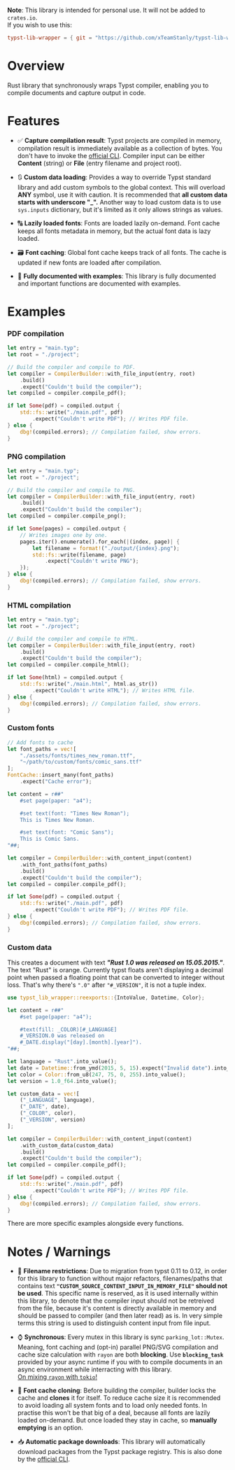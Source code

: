 **Note**: This library is intended for personal use. It will not be added to `crates.io`. \
If you wish to use this:
```toml
typst-lib-wrapper = { git = "https://github.com/xTeamStanly/typst-lib-wrapper.git" }
```

# Overview
Rust library that synchronously wraps Typst compiler, enabling you to compile documents and
capture output in code.

# Features

-   ✅ **Capture compilation result**:
    Typst projects are compiled in memory, compilation result is immediately available as a
    collection of bytes. You don't have to invoke the [official CLI][typst-cli]. Compiler input
    can be either **Content** (string) or **File** (entry filename and project root).

-   🔃 **Custom data loading**:
    Provides a way to override Typst standard library and add custom symbols to the global context.
    This will overload **ANY** symbol, use it with caution. It is recommended that
    **all custom data starts with underscore "_".** Another way to load custom data is
    to use `sys.inputs` dictionary, but it's limited as it only allows strings as values.

-   🔠 **Lazily loaded fonts**:
    Fonts are loaded lazily on-demand. Font cache keeps all fonts metadata in memory, but the
    actual font data is lazy loaded.

-   🗃️ **Font caching**:
    Global font cache keeps track of all fonts. The cache is updated if new fonts are loaded after
    compilation.

-   📜 **Fully documented with examples**:
    This library is fully documented and important functions are documented with examples.

# Examples

### PDF compilation
```rust
let entry = "main.typ";
let root = "./project";

// Build the compiler and compile to PDF.
let compiler = CompilerBuilder::with_file_input(entry, root)
    .build()
    .expect("Couldn't build the compiler");
let compiled = compiler.compile_pdf();

if let Some(pdf) = compiled.output {
    std::fs::write("./main.pdf", pdf)
        .expect("Couldn't write PDF"); // Writes PDF file.
} else {
    dbg!(compiled.errors); // Compilation failed, show errors.
}
```

### PNG compilation
```rust
let entry = "main.typ";
let root = "./project";

// Build the compiler and compile to PNG.
let compiler = CompilerBuilder::with_file_input(entry, root)
    .build()
    .expect("Couldn't build the compiler");
let compiled = compiler.compile_png();

if let Some(pages) = compiled.output {
    // Writes images one by one.
    pages.iter().enumerate().for_each(|(index, page)| {
        let filename = format!("./output/{index}.png");
        std::fs::write(filename, page)
            .expect("Couldn't write PNG");
    });
} else {
    dbg!(compiled.errors); // Compilation failed, show errors.
}
```

### HTML compilation
```rust
let entry = "main.typ";
let root = "./project";

// Build the compiler and compile to HTML.
let compiler = CompilerBuilder::with_file_input(entry, root)
    .build()
    .expect("Couldn't build the compiler");
let compiled = compiler.compile_html();

if let Some(html) = compiled.output {
    std::fs::write("./main.html", html.as_str())
        .expect("Couldn't write HTML"); // Writes HTML file.
} else {
    dbg!(compiled.errors); // Compilation failed, show errors.
}
```


### Custom fonts
```rust
// Add fonts to cache
let font_paths = vec![
    "./assets/fonts/times_new_roman.ttf",
    "~/path/to/custom/fonts/comic_sans.ttf"
];
FontCache::insert_many(font_paths)
    .expect("Cache error");

let content = r##"
    #set page(paper: "a4");

    #set text(font: "Times New Roman");
    This is Times New Roman.

    #set text(font: "Comic Sans");
    This is Comic Sans.
"##;

let compiler = CompilerBuilder::with_content_input(content)
    .with_font_paths(font_paths)
    .build()
    .expect("Couldn't build the compiler");
let compiled = compiler.compile_pdf();

if let Some(pdf) = compiled.output {
    std::fs::write("./main.pdf", pdf)
        .expect("Couldn't write PDF"); // Writes PDF file.
} else {
    dbg!(compiled.errors); // Compilation failed, show errors.
}
```

### Custom data
This creates a document with text **_"Rust 1.0 was released on 15.05.2015."_**.
The text "Rust" is orange.
Currently typst floats aren't displaying a decimal
point when passed a floating point that can be converted to integer without loss.
That's why there's `".0"` after `"#_VERSION"`, it is not a tuple index.

```rust
use typst_lib_wrapper::reexports::{IntoValue, Datetime, Color};

let content = r##"
    #set page(paper: "a4");

    #text(fill: _COLOR)[#_LANGUAGE]
    #_VERSION.0 was released on
    #_DATE.display("[day].[month].[year]").
"##;

let language = "Rust".into_value();
let date = Datetime::from_ymd(2015, 5, 15).expect("Invalid date").into_value();
let color = Color::from_u8(247, 75, 0, 255).into_value();
let version = 1.0_f64.into_value();

let custom_data = vec![
    ("_LANGUAGE", language),
    ("_DATE", date),
    ("_COLOR", color),
    ("_VERSION", version)
];

let compiler = CompilerBuilder::with_content_input(content)
    .with_custom_data(custom_data)
    .build()
    .expect("Couldn't build the compiler");
let compiled = compiler.compile_pdf();

if let Some(pdf) = compiled.output {
    std::fs::write("./main.pdf", pdf)
        .expect("Couldn't write PDF"); // Writes PDF file.
} else {
    dbg!(compiled.errors); // Compilation failed, show errors.
}
```

There are more specific examples alongside every functions.

# Notes / Warnings

-   📁 **Filename restrictions**: Due to migration from typst 0.11 to 0.12, in order for this
    library to function without major refactors, filenames/paths that contains text
    **`"CUSTOM_SOURCE_CONTENT_INPUT_IN_MEMORY_FILE"` should not be used**. This specific name is
    reserved, as it is used internally within this library, to denote that the compiler input
    should not be retreived from the file, because it's content is directly available in memory
    and should be passed to compiler (and then later read) as is. In very simple terms this string
    is used to distinguish content input from file input.

-   ⌚ **Synchronous**:
    Every mutex in this library is sync `parking_lot::Mutex`.
    Meaning, font caching and (opt-in) parallel PNG/SVG compilation and cache size calculation
    with `rayon` are both **blocking**. Use **`blocking_task`** provided by your async runtime
    if you with to compile documents in an async environment while interracting with this library. \
    [On mixing `rayon` with `tokio`!](https://blog.dureuill.net/articles/dont-mix-rayon-tokio/)

-   🔀 **Font cache cloning**:
    Before building the compiler, builder locks the cache and **clones** it for itself. To reduce
    cache size it is recommended to avoid loading all system fonts and to load only needed fonts.
    In practise this won't be that big of a deal, because all fonts are lazily loaded on-demand.
    But once loaded they stay in cache, so **manually emptying** is an option.

-   📥 **Automatic package downloads**: This library will automatically download packages from the
    Typst package registry. This is also done by the [official CLI][typst-cli].

[typst-cli]: https://github.com/typst/typst/tree/main/crates/typst-cli
